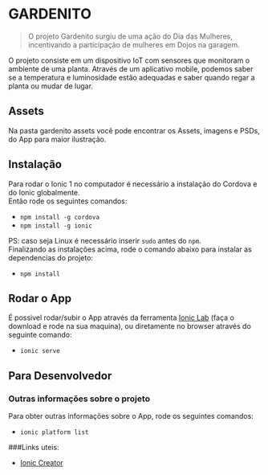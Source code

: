 # GARDENITO
> O projeto Gardenito surgiu de uma ação do Dia das Mulheres, incentivando a participação de mulheres em Dojos na garagem. 

O projeto consiste em um dispositivo IoT com sensores que monitoram o ambiente de uma planta. Através de um aplicativo mobile, podemos saber se a temperatura e luminosidade estão adequadas e saber quando regar a planta ou mudar de lugar.

## Assets

Na pasta gardenito assets você pode encontrar os Assets, imagens e PSDs, do App para maior ilustração.

## Instalação

Para rodar o Ionic 1 no computador é necessário a instalação do Cordova e do Ionic globalmente.     
Então rode os seguintes comandos:

* `npm install -g cordova`
* `npm install -g ionic`

PS: caso seja Linux é necessário inserir `sudo` antes do `npm`.   
Finalizando as instalações acima, rode o comando abaixo para instalar as dependencias do projeto:

* `npm install`

## Rodar o App

É possivel rodar/subir o App através da ferramenta [Ionic Lab](http://lab.ionic.io/) (faça o download e rode na sua maquina), ou diretamente no browser através do seguinte comando:

* `ionic serve`


## Para Desenvolvedor

### Outras informações sobre o projeto
Para obter outras informações sobre o App, rode os seguintes comandos:

* `ionic platform list`


###Links uteis:

* [Ionic Creator](creator.ionic.io/)
